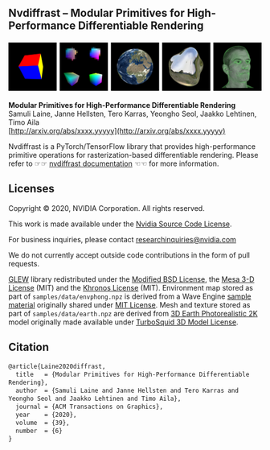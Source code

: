 ## Nvdiffrast &ndash; Modular Primitives for High-Performance Differentiable Rendering

![Teaser image](./docs/img/teaser.png)

**Modular Primitives for High-Performance Differentiable Rendering**<br>
Samuli Laine, Janne Hellsten, Tero Karras, Yeongho Seol, Jaakko Lehtinen, Timo Aila<br>
[http://arxiv.org/abs/xxxx.yyyyy](http://arxiv.org/abs/xxxx.yyyyy)

Nvdiffrast is a PyTorch/TensorFlow library that provides high-performance primitive operations for rasterization-based differentiable rendering.
Please refer to &#x261E;&#x261E; [nvdiffrast documentation](https://nvlabs.github.io/nvdiffrast) &#x261C;&#x261C; for more information.

## Licenses

Copyright &copy; 2020, NVIDIA Corporation. All rights reserved.

This work is made available under the [Nvidia Source Code License](https://github.com/NVlabs/nvdiffrast/blob/main/LICENSE.txt).

For business inquiries, please contact [researchinquiries@nvidia.com](mailto:researchinquiries@nvidia.com)

We do not currently accept outside code contributions in the form of pull requests.

[GLEW](https://github.com/nigels-com/glew) library redistributed under the 
[Modified BSD License](http://glew.sourceforge.net/glew.txt), the 
[Mesa 3-D License](http://glew.sourceforge.net/mesa.txt) (MIT) and the 
[Khronos License](http://glew.sourceforge.net/khronos.txt) (MIT).
Environment map stored as part of `samples/data/envphong.npz` is derived from a Wave Engine
[sample material](https://github.com/WaveEngine/Samples/tree/master/Materials/EnvironmentMap/Content/Assets/CubeMap.cubemap)
originally shared under 
[MIT License](https://github.com/WaveEngine/Samples/blob/master/LICENSE.md).
Mesh and texture stored as part of `samples/data/earth.npz` are derived from
[3D Earth Photorealistic 2K](https://www.turbosquid.com/3d-models/3d-realistic-earth-photorealistic-2k-1279125)
model originally made available under
[TurboSquid 3D Model License](https://blog.turbosquid.com/turbosquid-3d-model-license/#3d-model-license).

## Citation

```
@article{Laine2020diffrast,
  title   = {Modular Primitives for High-Performance Differentiable Rendering},
  author  = {Samuli Laine and Janne Hellsten and Tero Karras and Yeongho Seol and Jaakko Lehtinen and Timo Aila},
  journal = {ACM Transactions on Graphics},
  year    = {2020},
  volume  = {39},
  number  = {6}
}
```
